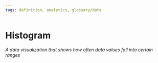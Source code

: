 ```yaml
---
tags: definition, analytics, glossary/data
---
```

#  Histogram
*A data visualization that shows how often data values fall into certain ranges*